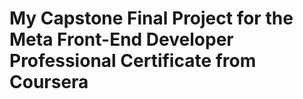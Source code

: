 # My Capstone Final Project for the Meta Front-End Developer Professional Certificate from Coursera
